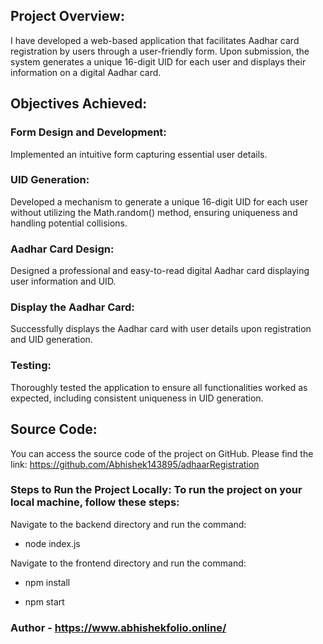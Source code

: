 ## Project Overview: 

I have developed a web-based application that facilitates Aadhar card registration by users through a user-friendly form. Upon submission, the system generates a unique 16-digit UID for each user and displays their information on a digital Aadhar card.

## Objectives Achieved:

### Form Design and Development: 

Implemented an intuitive form capturing essential user details.

### UID Generation: 

Developed a mechanism to generate a unique 16-digit UID for each user without utilizing the Math.random() method, ensuring uniqueness and handling potential collisions.

### Aadhar Card Design:

Designed a professional and easy-to-read digital Aadhar card displaying user information and UID.

### Display the Aadhar Card:

Successfully displays the Aadhar card with user details upon registration and UID generation.

### Testing:

Thoroughly tested the application to ensure all functionalities worked as expected, including consistent uniqueness in UID generation.

## Source Code: 

You can access the source code of the project on GitHub. Please find the link: https://github.com/Abhishek143895/adhaarRegistration


### Steps to Run the Project Locally: To run the project on your local machine, follow these steps:

Navigate to the backend directory and run the command:

- node index.js

Navigate to the frontend directory and run the command:

- npm install

- npm start

### Author - https://www.abhishekfolio.online/
